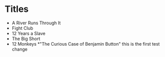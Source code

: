 # Titles

* A River Runs Through It
* Fight Club
* 12 Years a Slave
* The Big Short
* 12 Monkeys
*"The Curious Case of Benjamin Button"
this is the first test change
